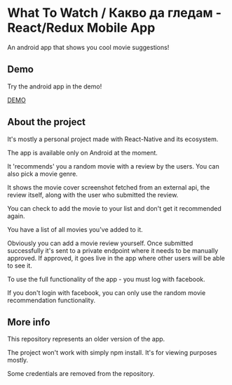 # What To Watch / Какво да гледам - React/Redux Mobile App

An android app that shows you cool movie suggestions!

## Demo

Try the android app in the demo!

[DEMO](https://play.google.com/store/apps/details?id=com.whattowatchapp&hl=en)

## About the project

It's mostly a personal project made with React-Native and its ecosystem.

The app is available only on Android at the moment.

It 'recommends' you a random movie with a review by the users. You can also pick a movie genre.

It shows the movie cover screenshot fetched from an external api, the review itself, along with the user who submitted the review.

You can check to add the movie to your list and don't get it recommended again.

You have a list of all movies you've added to it.

Obviously you can add a movie review yourself. Once submitted successfully it's sent to a private endpoint where it needs to be manually approved. If approved, it goes live in the app where other users will be able to see it.

To use the full functionality of the app - you must log with facebook.

If you don't login with facebook, you can only use the random movie recommendation functionality.

## More info

This repository represents an older version of the app.

The project won't work with simply npm install. It's for viewing purposes mostly.

Some credentials are removed from the repository.

